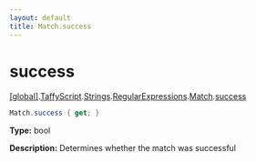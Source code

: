 ```yaml
---
layout: default
title: Match.success
---
```


# success

[\[global\]]({{site.baseurl}}/docs/).[TaffyScript]({{site.baseurl}}/docs/TaffyScript/).[Strings]({{site.baseurl}}/docs/TaffyScript/Strings/).[RegularExpressions]({{site.baseurl}}/docs/TaffyScript/Strings/RegularExpressions/).[Match]({{site.baseurl}}/docs/TaffyScript/Strings/RegularExpressions/Match/).[success]({{site.baseurl}}/docs/TaffyScript/Strings/RegularExpressions/Match/success/)

```cs
Match.success { get; }
```

**Type:** bool

**Description:** Determines whether the match was successful
